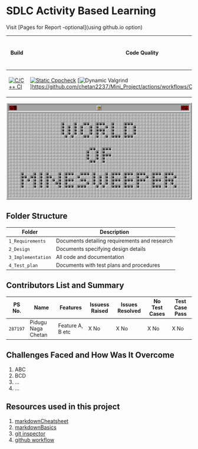 # SDLC Activity Based Learning

Visit [Pages for Report -optional](using github.io option)

Build | Code Quality | Unity | [Git Inspector](using github.io option)
------|----------|-------|--------------
[![C/C++ CI](https://github.com/chetan2237/Mini_Project/actions/workflows/c-cpp.yml/badge.svg)](https://github.com/chetan2237/Mini_Project/actions/workflows/c-cpp.yml) | [![Static Cppcheck](https://github.com/chetan2237/Mini_Project/actions/workflows/cppcheck.yml/badge.svg)](https://github.com/chetan2237/Mini_Project/actions/workflows/cppcheck.yml) [![Dynamic Valgrind](https://github.com/chetan2237/Mini_Project/actions/workflows/CodeQuality_Dynamic.yml/badge.svg)]https://github.com/chetan2237/Mini_Project/actions/workflows/CodeQuality_Dynamic.yml)| [![Unity - Unit Testing](https://github.com/chetan2237/Mini_Project/actions/workflows/unity.yml/badge.svg)](https://github.com/chetan2237/Mini_Project/actions/workflows/unity.yml)| [![Git Inspector](https://github.com/chetan2237/Mini_Project/actions/workflows/gitinspector.yml/badge.svg)](https://github.com/chetan2237/Mini_Project/actions/workflows/gitinspector.yml)


![TitleImg](https://github.com/chetan2237/Mini_Project/blob/master/1_Requirements/world-of-minesweeper.png)


## Folder Structure
Folder             | Description
-------------------| -----------------------------------------
`1_Requirements`   | Documents detailing requirements and research
`2_Design`         | Documents specifying design details
`3_Implementation` | All code and documentation
`4_Test_plan`      | Documents with test plans and procedures

## Contributors List and Summary

PS No. |  Name   |    Features    | Issuess Raised |Issues Resolved|No Test Cases|Test Case Pass
-------|---------|----------------|----------------|---------------|-------------|--------------
`287197` | Pidugu Naga Chetan  | Feature A, B etc    | X No     | X No   |X No   |X No     
  

## Challenges Faced and How Was It Overcome

1. ABC
2. BCD
3. ...
4. ...

## Resources used in this project
1. [markdownCheatsheet](https://github.com/adam-p/markdown-here/wiki/Markdown-Cheatsheet)
2. [markdownBasics](https://guides.github.com/features/mastering-markdown/)
3. [git inspector](https://github.com/ejwa/gitinspector.git)
4. [github workflow](https://docs.github.com/en/actions/learn-github-action)

